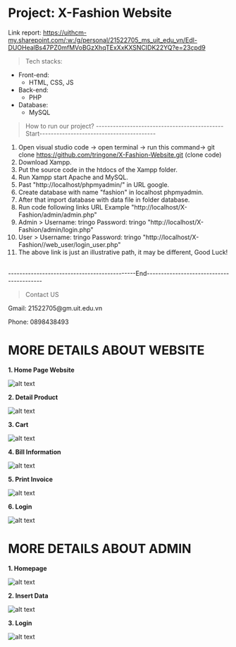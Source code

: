 # Project: X-Fashion Website
Link report: https://uithcm-my.sharepoint.com/:w:/g/personal/21522705_ms_uit_edu_vn/Edl-DUOHealBs47PZ0mfMVoBGzXhqTExXxKXSNCIDK22YQ?e=23cpd9
>Tech stacks:
* Front-end: 
  - HTML, CSS, JS
* Back-end: 
  - PHP
* Database: 
  - MySQL

>How to run our project?
---------------------------------------------Start-----------------------------------------
1. Open visual studio code -> open terminal -> run this command-> git clone https://github.com/tringone/X-Fashion-Website.git (clone code)
2. Download Xampp.
3. Put the source code in the htdocs of the Xampp folder.
3. Run Xampp start Apache and MySQL.
4. Past "http://localhost/phpmyadmin/" in URL google.
5. Create database with name "fashion" in localhost phpmyadmin.
6. After that import database with data file in folder database.
7. Run code following links URL Example "http://localhost/X-Fashion/admin/admin.php"
8. Admin > Username: tringo Password: tringo "http://localhost/X-Fashion/admin/login.php"
9. User > Username: tringo Password: tringo "http://localhost/X-Fashion//web_user/login_user.php"
10. The above link is just an illustrative path, it may be different, Good Luck!
<br>
---------------------------------------------End-----------------------------------------


>Contact US
<p>Gmail: 21522705@gm.uit.edu.vn</p>
<p>Phone: 0898438493</p>

# MORE DETAILS ABOUT WEBSITE
**1. Home Page Website**

![alt text](./img_detail_git/homepage.png)

**2. Detail Product**

![alt text](./img_detail_git/details_product.png)

**3. Cart**

![alt text](./img_detail_git/cart.png)

**4. Bill Information**

![alt text](./img_detail_git/infor_bill.png)

**5. Print Invoice**

![alt text](./img_detail_git/invoice.png)

**6. Login**

![alt text](./img_detail_git/login_website.png)

# MORE DETAILS ABOUT ADMIN

**1. Homepage**

![alt text](./img_detail_git/admin_invoice.png)

**2. Insert Data**

![alt text](./img_detail_git/insert_data.png)

**3. Login**

![alt text](./img_detail_git/login_admin.png)
